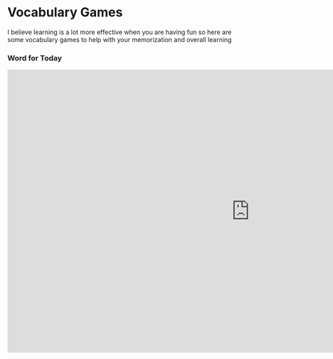 <h1>Vocabulary Games</h1>
<p>I believe learning is a lot more effective when you are having fun so here are some vocabulary games to help with your memorization and overall learning</p>

<h3>Word for Today</h3>


<script>
var idioms = [ 
'Lunes', 
'Martes', 
'Miércoles',    
'Jueves',
'Viernes',
'Sábado'
'Domingo', 

];

var examples = [
'Example: <i> Monday.</i>', 
'Example: <i> Tuesday.</i>', 
'Example: <i> Wednesday.</i>',
'Example: <i> Thursday.</i>',
'Example: <i> Friday.</i>',
'Example: <i> Saturday.</i>'
'Example: <i> Sunday.</i>', 

];

var quoteNo;
var idiomNo;
function loadQuote() {
    idiomNo = Math.floor(Math.random() * (idioms.length));
    if(idiomNo !== quoteNo) {
    //alert(quotes[quoteNo]);
    	document.getElementById("quote").innerHTML = "<dt>" + idioms[idiomNo] + "</dt>" + "<dd>" + examples[idiomNo] + "</dd>";
   	quoteNo = idiomNo;
    	return quoteNo;
    	}
    	else {
    	loadQuote();
    	}
	}
loadQuote();
</script>



<iframe src="https://amayazemmanuel.h5p.com/content/1291194507686359497/embed" width="1088" height="637" frameborder="0" allowfullscreen="allowfullscreen" allow="geolocation *; microphone *; camera *; midi *; encrypted-media *"></iframe><script src="https://amayazemmanuel.h5p.com/js/h5p-resizer.js" charset="UTF-8"></script>
